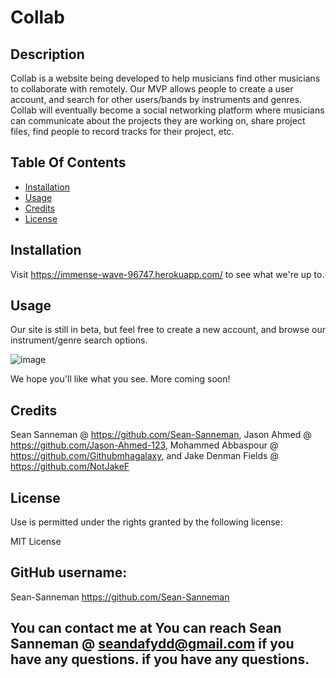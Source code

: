 # Collab

## Description

Collab is a website being developed to help musicians find other musicians to collaborate with remotely. Our MVP allows people to create a user account, and search for other users/bands by instruments and genres. Collab will eventually become a social networking platform where musicians can communicate about the projects they are working on, share project files, find people to record tracks for their project, etc.

## Table Of Contents

- [Installation](#installation)
- [Usage](#usage)
- [Credits](#credits)
- [License](#rights)

## Installation

Visit https://immense-wave-96747.herokuapp.com/ to see what we're up to.

## Usage

Our site is still in beta, but feel free to create a new account, and browse our instrument/genre search options.

![image](https://user-images.githubusercontent.com/64930571/92360896-677f8500-f0a2-11ea-8537-46b8a703c0d9.png)

We hope you'll like what you see. More coming soon!

## Credits

Sean Sanneman @ https://github.com/Sean-Sanneman, Jason Ahmed @ https://github.com/Jason-Ahmed-123, Mohammed Abbaspour @ https://github.com/Githubmhagalaxy, and Jake Denman Fields @ https://github.com/NotJakeF

## License

Use is permitted under the rights granted by the following license:

MIT License

## GitHub username:

Sean-Sanneman https://github.com/Sean-Sanneman

## You can contact me at You can reach Sean Sanneman @ seandafydd@gmail.com if you have any questions. if you have any questions.
